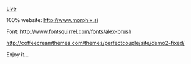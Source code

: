 [Live](https://rawgithub.com/damiengo/wdg/master/htdocs/index.html)

100% website: http://www.morphix.si

Font: http://www.fontsquirrel.com/fonts/alex-brush

http://coffeecreamthemes.com/themes/perfectcouple/site/demo2-fixed/

Enjoy it...
